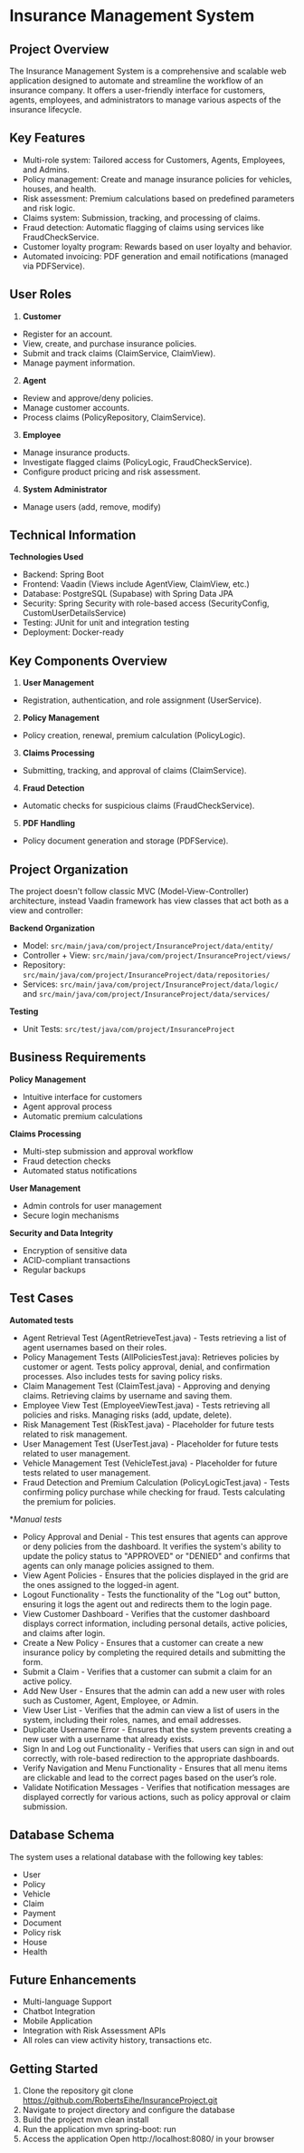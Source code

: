 # Insurance Management System
## Project Overview

The Insurance Management System is a comprehensive and scalable web application designed to automate and streamline the workflow of an insurance company. It offers a user-friendly interface for customers, agents, employees, and administrators to manage various aspects of the insurance lifecycle.

## Key Features

- Multi-role system: Tailored access for Customers, Agents, Employees, and Admins.
- Policy management: Create and manage insurance policies for vehicles, houses, and health.
- Risk assessment: Premium calculations based on predefined parameters and risk logic.
- Claims system: Submission, tracking, and processing of claims.
- Fraud detection: Automatic flagging of claims using services like FraudCheckService.
- Customer loyalty program: Rewards based on user loyalty and behavior.
- Automated invoicing: PDF generation and email notifications (managed via PDFService).

## User Roles

1. **Customer**
  - Register for an account.
  - View, create, and purchase insurance policies.
  - Submit and track claims (ClaimService, ClaimView).
  - Manage payment information.

2. **Agent**
  - Review and approve/deny policies.
  - Manage customer accounts.
  - Process claims (PolicyRepository, ClaimService).

3. **Employee**
  - Manage insurance products.
  - Investigate flagged claims (PolicyLogic, FraudCheckService).
  - Configure product pricing and risk assessment.

4. **System Administrator**
  - Manage users (add, remove, modify)

## Technical Information
**Technologies Used**
  - Backend: Spring Boot
  - Frontend: Vaadin (Views include AgentView, ClaimView, etc.)
  - Database: PostgreSQL (Supabase) with Spring Data JPA 
  - Security: Spring Security with role-based access (SecurityConfig, CustomUserDetailsService)
  - Testing: JUnit for unit and integration testing
  - Deployment: Docker-ready

## Key Components Overview

1. **User Management**
  - Registration, authentication, and role assignment (UserService).

2. **Policy Management**
  - Policy creation, renewal, premium calculation (PolicyLogic).

3. **Claims Processing**
  - Submitting, tracking, and approval of claims (ClaimService).

4. **Fraud Detection**
  - Automatic checks for suspicious claims (FraudCheckService).

5. **PDF Handling**
  - Policy document generation and storage (PDFService).

## Project Organization
The project doesn't follow classic MVC (Model-View-Controller) architecture, instead Vaadin framework has view classes that act both as a view and controller:

**Backend Organization**
  - Model: `src/main/java/com/project/InsuranceProject/data/entity/`
  - Controller + View: `src/main/java/com/project/InsuranceProject/views/`
  - Repository: `src/main/java/com/project/InsuranceProject/data/repositories/`
  - Services: `src/main/java/com/project/InsuranceProject/data/logic/` and  `src/main/java/com/project/InsuranceProject/data/services/`

**Testing**
  - Unit Tests: `src/test/java/com/project/InsuranceProject`

## Business Requirements

**Policy Management**

  - Intuitive interface for customers
  - Agent approval process
  - Automatic premium calculations

**Claims Processing**
  - Multi-step submission and approval workflow
  - Fraud detection checks
  - Automated status notifications

**User Management**
  - Admin controls for user management
  - Secure login mechanisms

**Security and Data Integrity**
  - Encryption of sensitive data
  - ACID-compliant transactions
  - Regular backups

## Test Cases 

**Automated tests**
  - Agent Retrieval Test (AgentRetrieveTest.java) - Tests retrieving a list of agent usernames based on their roles.
  - Policy Management Tests (AllPoliciesTest.java): Retrieves policies by customer or agent. Tests policy approval, denial, and confirmation processes. Also includes tests for saving policy risks.
  - Claim Management Test (ClaimTest.java) - Approving and denying claims. Retrieving claims by username and saving them.
  - Employee View Test (EmployeeViewTest.java) - Tests retrieving all policies and risks. Managing risks (add, update, delete).
  - Risk Management Test (RiskTest.java) - Placeholder for future tests related to risk management.
  - User Management Test (UserTest.java) - Placeholder for future tests related to user management.
  - Vehicle Management Test (VehicleTest.java) - Placeholder for future tests related to user management.
  - Fraud Detection and Premium Calculation (PolicyLogicTest.java) - Tests confirming policy purchase while checking for fraud. Tests calculating the premium for policies.

**Manual tests*
  - Policy Approval and Denial - This test ensures that agents can approve or deny policies from the dashboard. It verifies the system's ability to update the policy status to "APPROVED" or "DENIED" and confirms that agents can only manage policies assigned to them.
  - View Agent Policies - Ensures that the policies displayed in the grid are the ones assigned to the logged-in agent.
  - Logout Functionality - Tests the functionality of the "Log out" button, ensuring it logs the agent out and redirects them to the login page.
  - View Customer Dashboard - Verifies that the customer dashboard displays correct information, including personal details, active policies, and claims after login.
  - Create a New Policy - Ensures that a customer can create a new insurance policy by completing the required details and submitting the form.
  - Submit a Claim - Verifies that a customer can submit a claim for an active policy.
  - Add New User - Ensures that the admin can add a new user with roles such as Customer, Agent, Employee, or Admin. 
  - View User List - Verifies that the admin can view a list of users in the system, including their roles, names, and email addresses.
  - Duplicate Username Error - Ensures that the system prevents creating a new user with a username that already exists.
  - Sign In and Log out Functionality - Verifies that users can sign in and out correctly, with role-based redirection to the appropriate dashboards.
  - Verify Navigation and Menu Functionality - Ensures that all menu items are clickable and lead to the correct pages based on the user’s role.
  - Validate Notification Messages - Verifies that notification messages are displayed correctly for various actions, such as policy approval or claim submission.

## Database Schema

The system uses a relational database with the following key tables:
  - User 
  - Policy
  - Vehicle
  - Claim
  - Payment
  - Document
  - Policy risk
  - House
  - Health

## Future Enhancements

  - Multi-language Support
  - Chatbot Integration
  - Mobile Application
  - Integration with Risk Assessment APIs
  - All roles can view activity history, transactions etc.


## Getting Started

1. Clone the repository
git clone https://github.com/RobertsEihe/InsuranceProject.git
2. Navigate to project directory and configure the database
3. Build the project
mvn clean install
4. Run the application
mvn spring-boot: run
5. Access the application
Open http://localhost:8080/ in your browser

